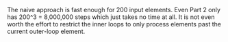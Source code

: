 The naive approach is fast enough for 200 input elements. Even Part 2 only has 200^3 = 8,000,000 steps which just takes no time at all. It is not even worth the effort to restrict the inner loops to only process elements past the current outer-loop element.
